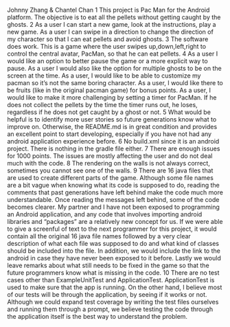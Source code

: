 Johnny Zhang & Chantel Chan
1 This project is Pac Man for the Android platform. The objective is to eat all the pellets without getting caught by the ghosts.
2 As a user I can start a new game, look at the instructions, play a new game. As a user I can swipe in a direction to change the direction of my character so that I can eat pellets and avoid ghosts.
3 The software does work. This is a game where the user swipes up,down,left,right to control the central avatar, PacMan, so that he can eat pellets.
4 As a user I would like an option to better pause the game or a more explicit way to pause. As a user I would also like the option for multiple ghosts to be on the screen at the time. As a user, I would like to be able to customize my pacman so it’s not the same boring character. As a user, I would like there to be fruits (like in the original pacman game) for bonus points. As a user, I would like to make it more challenging by setting a timer for PacMan. If he does not collect the pellets by the time the timer runs out, he loses, regardless if he does not get caught by a ghost or not.
5 What would be helpful is to identify more user stories so future generations know what to improve on. Otherwise, the README.md is in great condition and provides an excellent point to start developing, especially if you have not had any android application experience before.
6 No build.xml since it is an android project. There is nothing in the gradle file either.
7 There are enough issues for 1000 points. The issues are mostly affecting the user and do not deal much with the code.
8 The rendering on the walls is not always correct, sometimes you cannot see one of the walls.
9 There are 16 java files that are used to create different parts of the game. Although some file names are a bit vague when knowing what its code is supposed to do, reading the comments that past generations have left behind make the code much more understandable. Once reading the messages left behind, some of the code becomes clearer. My partner and I have not been exposed to programming an Android application, and any code that involves importing android libraries and “packages” are a relatively new concept for us. If we were able to give a screenful of text to the next programmer for this project, it would contain all the original 16 java file names followed by a very clear description of what each file was supposed to do and what kind of classes should be included into the file. In addition, we would include the link to the android in case they have never been exposed to it before. Lastly we would leave remarks about what still needs to be fixed in the game so that the future programmers know what is missing in the code.
10 There are no test cases other than ExampleUnitTest and ApplicationTest. ApplicationTest is used to make sure that the app is running. On the other hand, I believe most of our tests will be through the application, by seeing if it works or not. Although we could expand test coverage by writing the test files ourselves and running them through a prompt, we believe testing the code through the application itself is the best way to understand the problem.
